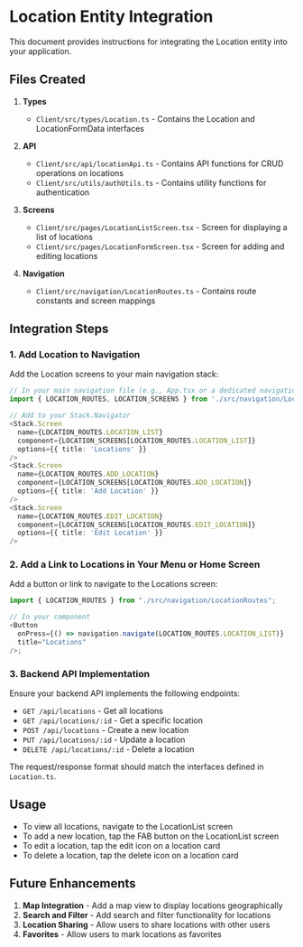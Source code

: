 # Location Entity Integration

This document provides instructions for integrating the Location entity into your application.

## Files Created

1. **Types**

   - `Client/src/types/Location.ts` - Contains the Location and LocationFormData interfaces

2. **API**

   - `Client/src/api/locationApi.ts` - Contains API functions for CRUD operations on locations
   - `Client/src/utils/authUtils.ts` - Contains utility functions for authentication

3. **Screens**

   - `Client/src/pages/LocationListScreen.tsx` - Screen for displaying a list of locations
   - `Client/src/pages/LocationFormScreen.tsx` - Screen for adding and editing locations

4. **Navigation**
   - `Client/src/navigation/LocationRoutes.ts` - Contains route constants and screen mappings

## Integration Steps

### 1. Add Location to Navigation

Add the Location screens to your main navigation stack:

```typescript
// In your main navigation file (e.g., App.tsx or a dedicated navigation file)
import { LOCATION_ROUTES, LOCATION_SCREENS } from './src/navigation/LocationRoutes';

// Add to your Stack.Navigator
<Stack.Screen
  name={LOCATION_ROUTES.LOCATION_LIST}
  component={LOCATION_SCREENS[LOCATION_ROUTES.LOCATION_LIST]}
  options={{ title: 'Locations' }}
/>
<Stack.Screen
  name={LOCATION_ROUTES.ADD_LOCATION}
  component={LOCATION_SCREENS[LOCATION_ROUTES.ADD_LOCATION]}
  options={{ title: 'Add Location' }}
/>
<Stack.Screen
  name={LOCATION_ROUTES.EDIT_LOCATION}
  component={LOCATION_SCREENS[LOCATION_ROUTES.EDIT_LOCATION]}
  options={{ title: 'Edit Location' }}
/>
```

### 2. Add a Link to Locations in Your Menu or Home Screen

Add a button or link to navigate to the Locations screen:

```typescript
import { LOCATION_ROUTES } from "./src/navigation/LocationRoutes";

// In your component
<Button
  onPress={() => navigation.navigate(LOCATION_ROUTES.LOCATION_LIST)}
  title="Locations"
/>;
```

### 3. Backend API Implementation

Ensure your backend API implements the following endpoints:

- `GET /api/locations` - Get all locations
- `GET /api/locations/:id` - Get a specific location
- `POST /api/locations` - Create a new location
- `PUT /api/locations/:id` - Update a location
- `DELETE /api/locations/:id` - Delete a location

The request/response format should match the interfaces defined in `Location.ts`.

## Usage

- To view all locations, navigate to the LocationList screen
- To add a new location, tap the FAB button on the LocationList screen
- To edit a location, tap the edit icon on a location card
- To delete a location, tap the delete icon on a location card

## Future Enhancements

1. **Map Integration** - Add a map view to display locations geographically
2. **Search and Filter** - Add search and filter functionality for locations
3. **Location Sharing** - Allow users to share locations with other users
4. **Favorites** - Allow users to mark locations as favorites
